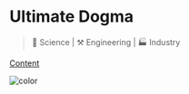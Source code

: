 # Ultimate Dogma

> 🔬 Science | ⚒️ Engineering | 🏭 Industry

[Content](./content)


<!-- background color -->

![color](#ffebfa)

